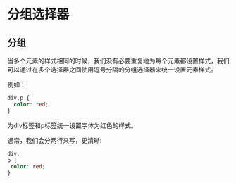 # 分组选择器

## 分组

当多个元素的样式相同的时候，我们没有必要重复地为每个元素都设置样式，我们可以通过在多个选择器之间使用逗号分隔的分组选择器来统一设置元素样式。

例如：

```css
div,p {
  color: red;
}
```

为div标签和p标签统一设置字体为红色的样式。

通常，我们会分两行来写，更清晰:

```css
div,
p {
 color: red;
}
```

## 



